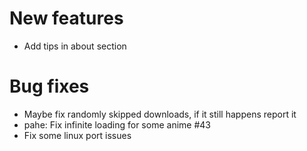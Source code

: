 # New features

-   Add tips in about section

# Bug fixes

-   Maybe fix randomly skipped downloads, if it still happens report it
-   pahe: Fix infinite loading for some anime #43
-   Fix some linux port issues
